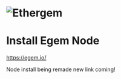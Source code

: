 # ![Ethergem](https://github.com/TeamEGEM/meta/blob/master/images/140x140.png)
# Install Egem Node
https://egem.io/

Node install being remade new link coming!
